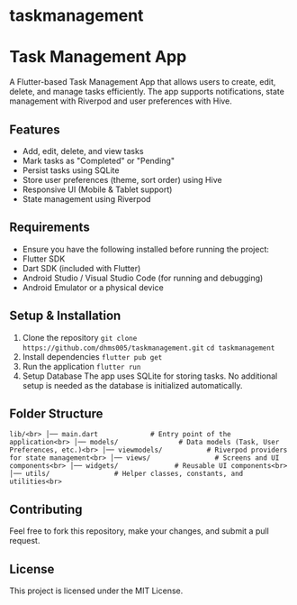 # taskmanagement

# **Task Management App**

A Flutter-based Task Management App that allows users to create, edit, delete, and manage tasks efficiently. The app supports notifications, state management with Riverpod and user preferences with Hive.

## **Features**
* Add, edit, delete, and view tasks 
* Mark tasks as "Completed" or "Pending"
* Persist tasks using SQLite 
* Store user preferences (theme, sort order) using Hive 
* Responsive UI (Mobile & Tablet support)
* State management using Riverpod

## **Requirements**
* Ensure you have the following installed before running the project:
* Flutter SDK 
* Dart SDK (included with Flutter)
* Android Studio / Visual Studio Code (for running and debugging)
* Android Emulator or a physical device

## **Setup & Installation**
1. Clone the repository
   `git clone https://github.com/dhms005/taskmanagement.git`
   `cd taskmanagement`
2. Install dependencies
   `flutter pub get`
3. Run the application
   `flutter run`
4. Setup Database
   The app uses SQLite for storing tasks. No additional setup is needed as the database is initialized automatically.

## **Folder Structure**
`lib/<br>
│── main.dart             # Entry point of the application<br>
│── models/               # Data models (Task, User Preferences, etc.)<br>
│── viewmodels/           # Riverpod providers for state management<br>
│── views/                # Screens and UI components<br>
│── widgets/              # Reusable UI components<br>
│── utils/                # Helper classes, constants, and utilities<br>`

## **Contributing**
Feel free to fork this repository, make your changes, and submit a pull request.

## **License**
This project is licensed under the MIT License.